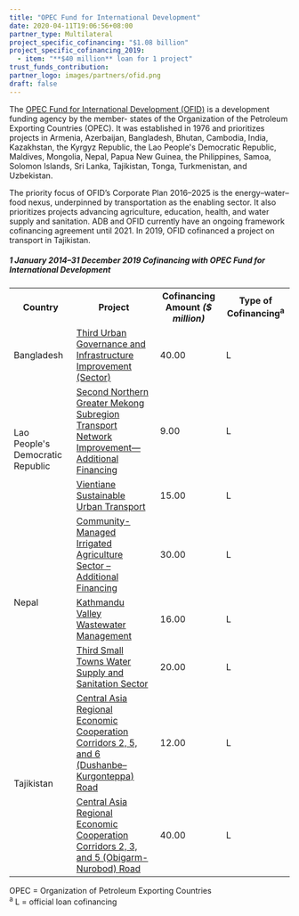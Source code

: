 ```yaml
---
title: "OPEC Fund for International Development"
date: 2020-04-11T19:06:56+08:00
partner_type: Multilateral
project_specific_cofinancing: "$1.08 billion"
project_specific_cofinancing_2019:
  - item: "**$40 million** loan for 1 project"
trust_funds_contribution: 
partner_logo: images/partners/ofid.png
draft: false
---
```

The <a href="https://opecfund.org/">OPEC Fund for International Development (OFID)</a> is a development funding agency by the member- states of the Organization of the Petroleum Exporting Countries (OPEC). It was established in 1976 and prioritizes projects in Armenia, Azerbaijan, Bangladesh, Bhutan, Cambodia, India, Kazakhstan, the Kyrgyz Republic, the Lao People's Democratic Republic, Maldives, Mongolia, Nepal, Papua New Guinea, the Philippines, Samoa, Solomon Islands, Sri Lanka, Tajikistan, Tonga, Turkmenistan, and Uzbekistan. 

The priority focus of OFID’s Corporate Plan 2016–2025 is the energy–water–food nexus, underpinned by transportation as the enabling sector. It also prioritizes projects advancing agriculture, education, health, and water supply and sanitation. ADB and OFID currently have an ongoing framework cofinancing agreement until 2021. In 2019, OFID cofinanced a project on transport in Tajikistan.  

<split>

##### _1 January 2014–31 December 2019_ Cofinancing with OPEC Fund for International Development

<table class="table dr-partner-table">
<tr>
<th>Country</th>
<th>Project</th>
<th>Cofinancing Amount <em>($ million)</em></th>
<th>Type of Cofinancing<sup>a</sup></th>
</tr>
<tr>
<td>Bangladesh</td>
<td><a href="https://www.adb.org/projects/39295-013/main" target="_parent">Third Urban Governance and Infrastructure Improvement (Sector)</a></td>
<td>40.00 </td>
<td>L</td>
</tr>
<tr>
<td rowspan="2">Lao People's Democratic Republic</td>
<td><a href="https://www.adb.org/projects/41444-023/main" target="_parent">Second Northern Greater Mekong Subregion Transport Network Improvement—Additional Financing</a></td>
<td>9.00 </td>
<td>L</td>
</tr>
<tr>
<td><a href="https://www.adb.org/projects/45041-002/main" target="_parent">Vientiane Sustainable Urban Transport</a></td>
<td>15.00 </td>
<td>L</td>
</tr>
<tr>
<td rowspan="3">Nepal</td>
<td><a href="https://www.adb.org/projects/33209-013/main" target="_parent">Community-Managed Irrigated Agriculture Sector – Additional Financing</a></td>
<td>30.00 </td>
<td>L</td>
</tr>
<tr>
<td><a href="https://www.adb.org/projects/43524-014/main" target="_parent">Kathmandu Valley Wastewater Management</a></td>
<td>16.00 </td>
<td>L</td>
</tr>
<tr>
<td><a href="https://www.adb.org/projects/35173-013/main" target="_parent">Third Small Towns Water Supply and Sanitation Sector</a></td>
<td>20.00 </td>
<td>L</td>
</tr>
<tr>
<td rowspan="2">Tajikistan</td>
<td><a href="https://www.adb.org/projects/49042-004/main" target="_parent">Central Asia Regional Economic Cooperation Corridors 2, 5, and 6 (Dushanbe–Kurgonteppa) Road</a></td>
<td>12.00 </td>
<td>L</td>
</tr>

<tr>
<td><a href="https://www.adb.org/projects/52042-001/main" target="_parent">Central Asia Regional Economic Cooperation Corridors 2, 3, and 5 (Obigarm-Nurobod) Road</a></td>
<td>40.00 </td>
<td>L</td>
</tr>

</table>


<p class="dr-footnote">OPEC = Organization of Petroleum Exporting Countries <br> <sup>a</sup> L = official loan cofinancing</p> 